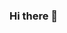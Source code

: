 ### Hi there 👋

<!--
**dosuji/dosuji** is a ✨ _special_ ✨ repository because its `README.md` (this file) appears on your GitHub profile.

Here are some ideas to get you started:

- 🔭 I’m currently working on ... surviving Junior Year and bulking to gain muscle mass.
- 🌱 I’m currently learning ... AI and biomedical technology.
- 👯 I’m looking to collaborate on ... an array of AI projects this school year.
- 🤔 I’m looking for help with ... spanish 3, so like if you can help, it would be much appreciated.
- 💬 Ask me about ... Rubik's cubes.
- 📫 How to reach me: ... dosuji@cps.edu
- 😄 Pronouns: ... He/Him
- ⚡ Fun fact: ... my middle school principal stole 300k from CPS and tried to flee to Mexico.
-->
